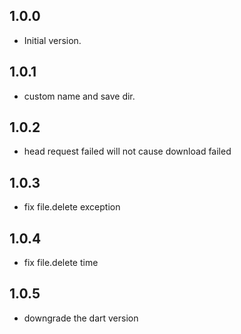 ## 1.0.0
- Initial version.

## 1.0.1
- custom name and save dir.

## 1.0.2
-  head request failed will not cause download failed

## 1.0.3
- fix file.delete exception

## 1.0.4
- fix file.delete time

## 1.0.5
- downgrade the dart version

